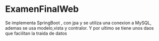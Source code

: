 # ExamenFinalWeb
Se implementa SpringBoot , con jpa y se utiliza una conexion a MySQL, ademas se usa modelo,vista y contralor. Y por ultimo se tiene unos daos que facilitan la traida de datos 
